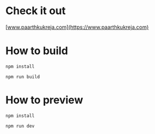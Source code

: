 # Check it out

[www.paarthkukreja.com](https://www.paarthkukreja.com)

# How to build

```
npm install
```

```
npm run build
```

# How to preview

```
npm install
```

```
npm run dev
```
